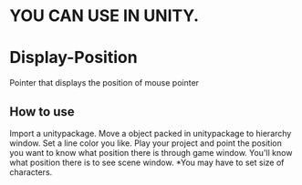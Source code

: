 # YOU CAN USE IN UNITY.
# Display-Position
 Pointer that displays the position of mouse pointer
## How to use
 Import a unitypackage.
 Move a object packed in unitypackage to hierarchy window.
 Set a line color you like.
 Play your project and point the position you want to know what position there is through game window.
 You'll know what position there is to see scene window.
 *You may have to set size of characters.
